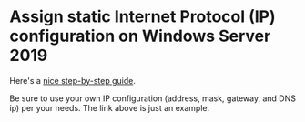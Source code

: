 # Assign static Internet Protocol (IP) configuration on Windows Server 2019

Here's a [nice step-by-step guide](https://devtutorial.io/how-to-set-a-static-ip-address-on-windows-server-2019.html).

Be sure to use your own IP configuration (address, mask, gateway, and DNS ip) per your needs. The link above is just an example.
